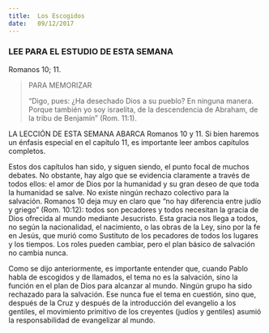 ```yaml
---
title:  Los Escogidos
date:   09/12/2017
---
```


### LEE PARA EL ESTUDIO DE ESTA SEMANA
Romanos 10; 11.

> <p>PARA MEMORIZAR</p>
> “Digo, pues: ¿Ha desechado Dios a su pueblo? En ninguna manera. Porque también yo soy israelita, de la descendencia de Abraham, de la tribu de Benjamín” (Rom. 11:1).

LA LECCIÓN DE ESTA SEMANA ABARCA Romanos 10 y 11. Si bien haremos un énfasis especial en el capítulo 11, es importante leer ambos capítulos completos.

Estos dos capítulos han sido, y siguen siendo, el punto focal de muchos debates. No obstante, hay algo que se evidencia claramente a través de todos ellos: el amor de Dios por la humanidad y su gran deseo de que toda la humanidad se salve. No existe ningún rechazo colectivo para la salvación. Romanos 10 deja muy en claro que “no hay diferencia entre judío y griego” (Rom. 10:12): todos son pecadores y todos necesitan la gracia de Dios ofrecida al mundo mediante Jesucristo. Esta gracia nos llega a todos, no según la nacionalidad, el nacimiento, o las obras de la Ley, sino por la fe en Jesús, que murió como Sustituto de los pecadores de todos los lugares y los tiempos. Los roles pueden cambiar, pero el plan básico de salvación no cambia nunca.

Como se dijo anteriormente, es importante entender que, cuando Pablo habla de escogidos y de llamados, el tema no es la salvación, sino la función en el plan de Dios para alcanzar al mundo. Ningún grupo ha sido rechazado para la salvación. Ese nunca fue el tema en cuestión, sino que, después de la Cruz y después de la introducción del evangelio a los gentiles, el movimiento primitivo de los creyentes (judíos y gentiles) asumió la responsabilidad de evangelizar al mundo.